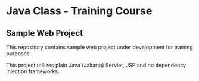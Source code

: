 # Java Class - Training Course

## Sample Web Project

This repository contains sample web project under development for training purposes.

This project utilizes plain Java (Jakarta) Servlet, JSP and no dependency injection frameworks.

